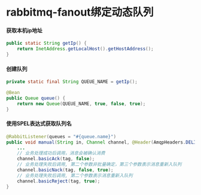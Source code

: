 # rabbitmq-fanout绑定动态队列

#### 获取本机ip地址

```java
public static String getIp() {
    return InetAddress.getLocalHost().getHostAddress();
}
```

#### 创建队列

```java
private static final String QUEUE_NAME = getIp();

@Bean
public Queue queue() {
    return new Queue(QUEUE_NAME, true, false, true);
}
```

#### 使用SPEL表达式获取队列名

```java
@RabbitListener(queues = "#{queue.name}")
public void manual(String in, Channel channel, @Header(AmqpHeaders.DELIVERY_TAG) long tag) {
    ...
    // 业务处理成功后调用，消息会被确认消费
    channel.basicAck(tag, false);
    // 业务处理失败后调用, 第二个参数非批量确定，第三个参数表示消息重新入队列
    channel.basicNack(tag, false, true);
    // 业务处理失败后调用, 第二个参数表示消息重新入队列
    channel.basicReject(tag, true);
}
```